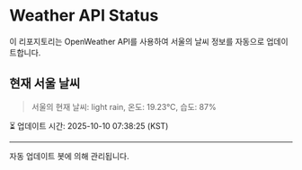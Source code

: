 
# Weather API Status

이 리포지토리는 OpenWeather API를 사용하여 서울의 날씨 정보를 자동으로 업데이트합니다.

## 현재 서울 날씨
> 서울의 현재 날씨: light rain, 온도: 19.23°C, 습도: 87%

⏳ 업데이트 시간: 2025-10-10 07:38:25 (KST)

---
자동 업데이트 봇에 의해 관리됩니다.
